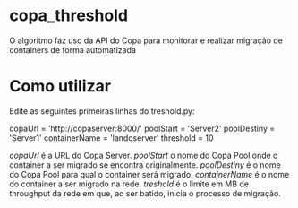 # copa_threshold

O algoritmo faz uso da API do Copa para monitorar e realizar migração de containers de forma automatizada

# Como utilizar

Edite as seguintes primeiras linhas do treshold.py:

copaUrl = 'http://copaserver:8000/'
poolStart = 'Server2'
poolDestiny = 'Server1'
containerName = 'landoserver'
threshold = 10

*copaUrl*  é a URL do Copa Server.
*poolStart*  o nome do Copa Pool onde o container a ser migrado se encontra originalmente.
*poolDestiny* é o nome do Copa Pool para qual o container será migrado.
*containerName* é o nome do container a ser migrado na rede.
*treshold* é o limite em MB de throughput da rede em que, ao ser batido, inicia o processo de migração.
